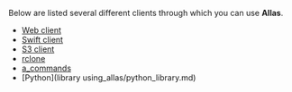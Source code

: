Below are listed several different clients
through which you can use **Allas**.

- [Web client](using_allas/web_client.md)
- [Swift client](using_allas/swift_client.md)
- [S3 client](using_allas/s3_client.md)
- [rclone](using_allas/rclone.md)
- [a_commands](using_allas/a_commands.md)
- [Python](library using_allas/python_library.md)
